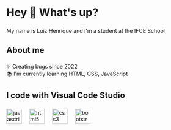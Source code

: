 <h1 align="left">Hey 👋 What's up?</h1>

###

<p align="left">My name is Luiz Henrique and i'm a student at the IFCE School</p>

###

<h2 align="left">About me</h2>

###

<p align="left">✨ Creating bugs since 2022<br>📚 I'm currently learning HTML, CSS, JavaScript<br>

###

<h2 align="left">I code with Visual Code Studio</h2>

###

<div align="left">
  <img src="https://cdn.jsdelivr.net/gh/devicons/devicon/icons/javascript/javascript-original.svg" height="40" alt="javascript logo"  />
  <img width="12" />
  <img src="https://cdn.jsdelivr.net/gh/devicons/devicon/icons/html5/html5-original.svg" height="40" alt="html5 logo"  />
  <img width="12" />
  <img src="https://cdn.jsdelivr.net/gh/devicons/devicon/icons/css3/css3-original.svg" height="40" alt="css3 logo"  />
  <img width="12" />
  <img src="https://cdn.jsdelivr.net/gh/devicons/devicon/icons/bootstrap/bootstrap-original.svg" height="40" alt="bootstrap logo"  />
</div>

###
